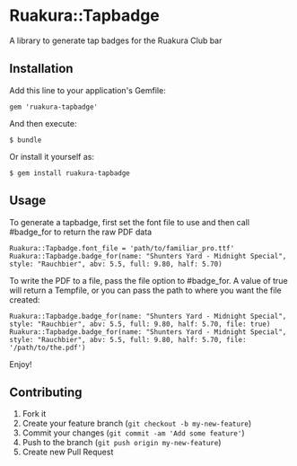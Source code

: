 # Ruakura::Tapbadge

 A library to generate tap badges for the Ruakura Club bar

## Installation

Add this line to your application's Gemfile:

    gem 'ruakura-tapbadge'

And then execute:

    $ bundle

Or install it yourself as:

    $ gem install ruakura-tapbadge

## Usage

To generate a tapbadge, first set the font file to use and then call #badge_for to return the raw PDF data

    Ruakura::Tapbadge.font_file = 'path/to/familiar_pro.ttf'
    Ruakura::Tapbadge.badge_for(name: "Shunters Yard - Midnight Special", style: "Rauchbier", abv: 5.5, full: 9.80, half: 5.70)

To write the PDF to a file, pass the file option to #badge_for. A value of true will return a Tempfile, or you can pass the path to where you want the file created:

    Ruakura::Tapbadge.badge_for(name: "Shunters Yard - Midnight Special", style: "Rauchbier", abv: 5.5, full: 9.80, half: 5.70, file: true)
    Ruakura::Tapbadge.badge_for(name: "Shunters Yard - Midnight Special", style: "Rauchbier", abv: 5.5, full: 9.80, half: 5.70, file: '/path/to/the.pdf')

Enjoy!


## Contributing

1. Fork it
2. Create your feature branch (`git checkout -b my-new-feature`)
3. Commit your changes (`git commit -am 'Add some feature'`)
4. Push to the branch (`git push origin my-new-feature`)
5. Create new Pull Request
